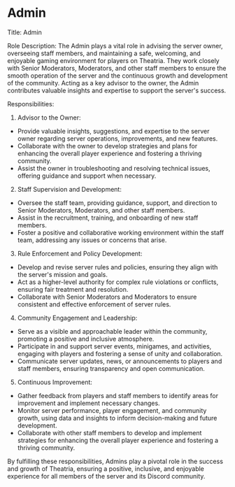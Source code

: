 # Admin

Title: Admin

Role Description: The Admin plays a vital role in advising the server owner, overseeing staff members, and maintaining a safe, welcoming, and enjoyable gaming environment for players on Theatria. They work closely with Senior Moderators, Moderators, and other staff members to ensure the smooth operation of the server and the continuous growth and development of the community. Acting as a key advisor to the owner, the Admin contributes valuable insights and expertise to support the server's success.

Responsibilities:

1. Advisor to the Owner:

* Provide valuable insights, suggestions, and expertise to the server owner regarding server operations, improvements, and new features.
* Collaborate with the owner to develop strategies and plans for enhancing the overall player experience and fostering a thriving community.
* Assist the owner in troubleshooting and resolving technical issues, offering guidance and support when necessary.

2. Staff Supervision and Development:

* Oversee the staff team, providing guidance, support, and direction to Senior Moderators, Moderators, and other staff members.
* Assist in the recruitment, training, and onboarding of new staff members.
* Foster a positive and collaborative working environment within the staff team, addressing any issues or concerns that arise.

3. Rule Enforcement and Policy Development:

* Develop and revise server rules and policies, ensuring they align with the server's mission and goals.
* Act as a higher-level authority for complex rule violations or conflicts, ensuring fair treatment and resolution.
* Collaborate with Senior Moderators and Moderators to ensure consistent and effective enforcement of server rules.

4. Community Engagement and Leadership:

* Serve as a visible and approachable leader within the community, promoting a positive and inclusive atmosphere.
* Participate in and support server events, minigames, and activities, engaging with players and fostering a sense of unity and collaboration.
* Communicate server updates, news, or announcements to players and staff members, ensuring transparency and open communication.

5. Continuous Improvement:

* Gather feedback from players and staff members to identify areas for improvement and implement necessary changes.
* Monitor server performance, player engagement, and community growth, using data and insights to inform decision-making and future development.
* Collaborate with other staff members to develop and implement strategies for enhancing the overall player experience and fostering a thriving community.

By fulfilling these responsibilities, Admins play a pivotal role in the success and growth of Theatria, ensuring a positive, inclusive, and enjoyable experience for all members of the server and its Discord community.
